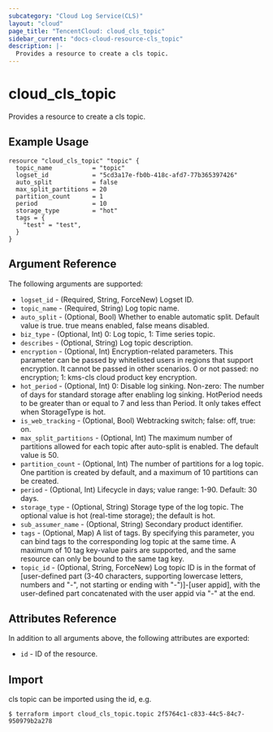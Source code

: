 ```yaml
---
subcategory: "Cloud Log Service(CLS)"
layout: "cloud"
page_title: "TencentCloud: cloud_cls_topic"
sidebar_current: "docs-cloud-resource-cls_topic"
description: |-
  Provides a resource to create a cls topic.
---
```


# cloud_cls_topic

Provides a resource to create a cls topic.

## Example Usage

```hcl
resource "cloud_cls_topic" "topic" {
  topic_name           = "topic"
  logset_id            = "5cd3a17e-fb0b-418c-afd7-77b365397426"
  auto_split           = false
  max_split_partitions = 20
  partition_count      = 1
  period               = 10
  storage_type         = "hot"
  tags = {
    "test" = "test",
  }
}
```

## Argument Reference

The following arguments are supported:

* `logset_id` - (Required, String, ForceNew) Logset ID.
* `topic_name` - (Required, String) Log topic name.
* `auto_split` - (Optional, Bool) Whether to enable automatic split. Default value is true. true means enabled, false means disabled.
* `biz_type` - (Optional, Int) 0: Log topic, 1: Time series topic.
* `describes` - (Optional, String) Log topic description.
* `encryption` - (Optional, Int) Encryption-related parameters. This parameter can be passed by whitelisted users in regions that support encryption. It cannot be passed in other scenarios. 0 or not passed: no encryption; 1: kms-cls cloud product key encryption.
* `hot_period` - (Optional, Int) 0: Disable log sinking. Non-zero: The number of days for standard storage after enabling log sinking. HotPeriod needs to be greater than or equal to 7 and less than Period. It only takes effect when StorageType is hot.
* `is_web_tracking` - (Optional, Bool) Webtracking switch; false: off, true: on.
* `max_split_partitions` - (Optional, Int) The maximum number of partitions allowed for each topic after auto-split is enabled. The default value is 50.
* `partition_count` - (Optional, Int) The number of partitions for a log topic. One partition is created by default, and a maximum of 10 partitions can be created.
* `period` - (Optional, Int) Lifecycle in days; value range: 1-90. Default: 30 days.
* `storage_type` - (Optional, String) Storage type of the log topic. The optional value is hot (real-time storage); the default is hot.
* `sub_assumer_name` - (Optional, String) Secondary product identifier.
* `tags` - (Optional, Map) A list of tags. By specifying this parameter, you can bind tags to the corresponding log topic at the same time. A maximum of 10 tag key-value pairs are supported, and the same resource can only be bound to the same tag key.
* `topic_id` - (Optional, String, ForceNew) Log topic ID is in the format of [user-defined part (3-40 characters, supporting lowercase letters, numbers and "-", not starting or ending with "-")]-[user appid], with the user-defined part concatenated with the user appid via "-" at the end.

## Attributes Reference

In addition to all arguments above, the following attributes are exported:

* `id` - ID of the resource.



## Import

cls topic can be imported using the id, e.g.

```
$ terraform import cloud_cls_topic.topic 2f5764c1-c833-44c5-84c7-950979b2a278
```

